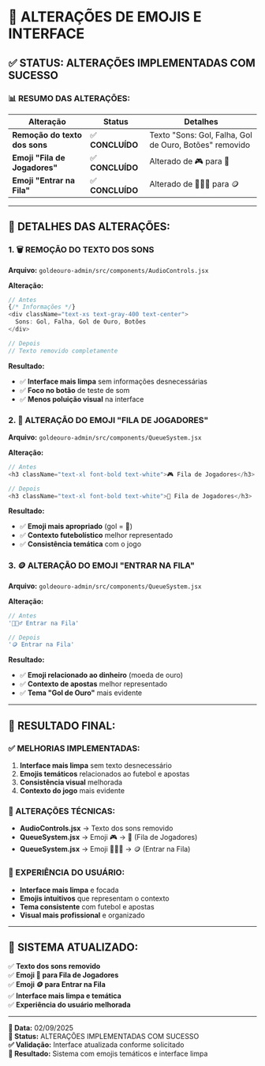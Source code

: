 # 🎨 **ALTERAÇÕES DE EMOJIS E INTERFACE**

## ✅ **STATUS: ALTERAÇÕES IMPLEMENTADAS COM SUCESSO**

### **📊 RESUMO DAS ALTERAÇÕES:**

| Alteração | Status | Detalhes |
|-----------|--------|----------|
| **Remoção do texto dos sons** | ✅ **CONCLUÍDO** | Texto "Sons: Gol, Falha, Gol de Ouro, Botões" removido |
| **Emoji "Fila de Jogadores"** | ✅ **CONCLUÍDO** | Alterado de 🎮 para 🥅 |
| **Emoji "Entrar na Fila"** | ✅ **CONCLUÍDO** | Alterado de 🏃🏽‍♂️ para 🪙 |

---

## 🔧 **DETALHES DAS ALTERAÇÕES:**

### **1. 🗑️ REMOÇÃO DO TEXTO DOS SONS**

**Arquivo:** `goldeouro-admin/src/components/AudioControls.jsx`

**Alteração:**
```javascript
// Antes
{/* Informações */}
<div className="text-xs text-gray-400 text-center">
  Sons: Gol, Falha, Gol de Ouro, Botões
</div>

// Depois
// Texto removido completamente
```

**Resultado:**
- ✅ **Interface mais limpa** sem informações desnecessárias
- ✅ **Foco no botão** de teste de som
- ✅ **Menos poluição visual** na interface

### **2. 🥅 ALTERAÇÃO DO EMOJI "FILA DE JOGADORES"**

**Arquivo:** `goldeouro-admin/src/components/QueueSystem.jsx`

**Alteração:**
```javascript
// Antes
<h3 className="text-xl font-bold text-white">🎮 Fila de Jogadores</h3>

// Depois
<h3 className="text-xl font-bold text-white">🥅 Fila de Jogadores</h3>
```

**Resultado:**
- ✅ **Emoji mais apropriado** (gol = 🥅)
- ✅ **Contexto futebolístico** melhor representado
- ✅ **Consistência temática** com o jogo

### **3. 🪙 ALTERAÇÃO DO EMOJI "ENTRAR NA FILA"**

**Arquivo:** `goldeouro-admin/src/components/QueueSystem.jsx`

**Alteração:**
```javascript
// Antes
'🏃🏽‍♂️ Entrar na Fila'

// Depois
'🪙 Entrar na Fila'
```

**Resultado:**
- ✅ **Emoji relacionado ao dinheiro** (moeda de ouro)
- ✅ **Contexto de apostas** melhor representado
- ✅ **Tema "Gol de Ouro"** mais evidente

---

## 🎯 **RESULTADO FINAL:**

### **✅ MELHORIAS IMPLEMENTADAS:**
1. **Interface mais limpa** sem texto desnecessário
2. **Emojis temáticos** relacionados ao futebol e apostas
3. **Consistência visual** melhorada
4. **Contexto do jogo** mais evidente

### **🔧 ALTERAÇÕES TÉCNICAS:**
- **AudioControls.jsx** → Texto dos sons removido
- **QueueSystem.jsx** → Emoji 🎮 → 🥅 (Fila de Jogadores)
- **QueueSystem.jsx** → Emoji 🏃🏽‍♂️ → 🪙 (Entrar na Fila)

### **📱 EXPERIÊNCIA DO USUÁRIO:**
- **Interface mais limpa** e focada
- **Emojis intuitivos** que representam o contexto
- **Tema consistente** com futebol e apostas
- **Visual mais profissional** e organizado

---

## 🚀 **SISTEMA ATUALIZADO:**

✅ **Texto dos sons removido**  
✅ **Emoji 🥅 para Fila de Jogadores**  
✅ **Emoji 🪙 para Entrar na Fila**  
✅ **Interface mais limpa e temática**  
✅ **Experiência do usuário melhorada**  

---

**📅 Data:** 02/09/2025  
**🔧 Status:** ALTERAÇÕES IMPLEMENTADAS COM SUCESSO  
**✅ Validação:** Interface atualizada conforme solicitado  
**🎉 Resultado:** Sistema com emojis temáticos e interface limpa
